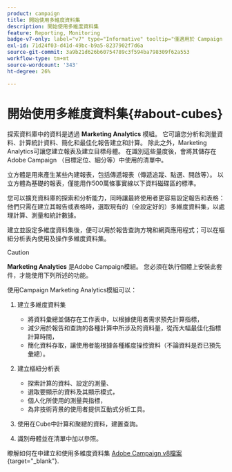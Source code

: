 ```yaml
---
product: campaign
title: 開始使用多維度資料集
description: 開始使用多維度資料集
feature: Reporting, Monitoring
badge-v7-only: label="v7" type="Informative" tooltip="僅適用於 Campaign Classic v7"
exl-id: 71d24f03-d41d-49bc-b9a5-8237902f7d6a
source-git-commit: 3a9b21d626b60754789c3f594ba798309f62a553
workflow-type: tm+mt
source-wordcount: '343'
ht-degree: 26%

---
```


# 開始使用多維度資料集{#about-cubes}



探索資料庫中的資料是透過 **Marketing Analytics** 模組。 它可讓您分析和測量資料、計算統計資料、簡化和最佳化報告建立和計算。 除此之外，Marketing Analytics可讓您建立報表及建立目標母體。 在識別這些量度後，會將其儲存在Adobe Campaign （目標定位、細分等）中使用的清單中。

立方體是用來產生某些內建報表，包括傳遞報表（傳遞追蹤、點選、開啟等）。 以立方體為基礎的報表，僅能用作500萬條事實線以下資料磁碟區的標準。

您可以擴充資料庫的探索和分析能力，同時讓最終使用者更容易設定報告和表格：他們只需在建立其報告或表格時，選取現有的（全設定好的）多維度資料集，以處理計算、測量和統計數據。

建立並設定多維度資料集後，便可以用於報告查詢方塊和網頁應用程式；可以在樞紐分析表內使用及操作多維度資料集。

>[!CAUTION]
>
>**Marketing Analytics** 是Adobe Campaign模組。 您必須在執行個體上安裝此套件，才能使用下列所述的功能。

使用Campaign Marketing Analytics模組可以：

1. 建立多維度資料集

   * 將資料彙總並儲存在工作表中，以根據使用者需求預先計算指標，
   * 減少用於報告和查詢的各種計算中所涉及的資料量，從而大幅最佳化指標計算時間，
   * 簡化資料存取，讓使用者能根據各種維度操控資料（不論資料是否已預先彙總）。

1. 建立樞紐分析表

   * 探索計算的資料、設定的測量、
   * 選取要顯示的資料及其顯示模式，
   * 個人化所使用的測量與指標，
   * 為非技術背景的使用者提供互動式分析工具。

1. 使用在Cube中計算和聚總的資料，建置查詢。
1. 識別母體並在清單中加以參照。

瞭解如何在中建立和使用多維度資料集 [Adobe Campaign v8檔案](https://experienceleague.adobe.com/docs/campaign/campaign-v8/analytics/reports/cubes/gs-cubes.html?lang=zh-Hant){target="_blank"}.
